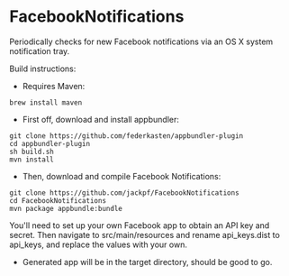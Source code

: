 FacebookNotifications
=====================

Periodically checks for new Facebook notifications via an OS X system notification tray.

Build instructions:
* Requires Maven:
```
brew install maven
```

* First off, download and install appbundler:
```
git clone https://github.com/federkasten/appbundler-plugin
cd appbundler-plugin
sh build.sh
mvn install
```

* Then, download and compile Facebook Notifications:
```
git clone https://github.com/jackpf/FacebookNotifications
cd FacebookNotifications
mvn package appbundle:bundle
```

You'll need to set up your own Facebook app to obtain an API key and secret.
Then navigate to src/main/resources and rename api_keys.dist to api_keys, and replace the values with your own.

* Generated app will be in the target directory, should be good to go.

